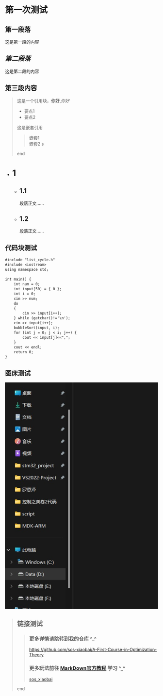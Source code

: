 # 第一次测试

## **第一段落**  
这是第一段的内容  
## ***第二段落***
这是第二段的内容  
## **第三段内容** 

>这是一个引用块，**你好**,*你好*
> - 要点1
> - 要点2  
> 
> 这是嵌套引用  
>>嵌套1  
>>嵌套2  s
>
>end

- # 1
  - ## 1.1
    段落正文......
  - ## 1.2
    段落正文......

## 代码块测试
    #include "list_cycle.h"
    #include <iostream>
    using namespace std;

    int main() {
        int num = 0;
        int input[50] = { 0 };
        int i = 0;
        cin >> num;
        do
        {
            cin >> input[i++];
        } while (getchar()!='\n');
        cin >> input[i++];
        bubbleSort(input, i);
        for (int j = 0; j < i; j++) {
            cout << input[j]<<",";
        }
        cout << endl;
        return 0;
    }

## 图床测试 
![](https://github.com/sos-xiaobai/A-First-Course-in-Optimization-Theory/blob/main/images/%E5%B1%8F%E5%B9%95%E6%88%AA%E5%9B%BE%202023-12-13%20081920.jpg?raw=true "测试悬浮显示功能")

>## 链接测试
>>### 更多详情请跳转到我的仓库 ^_^
>><https://github.com/sos-xiaobai/A-First-Course-in-Optimization-Theory>  
>>### 更多玩法前往 **[MarkDown官方教程](https://markdown.com.cn/basic-syntax/)** 学习 ^_^
>>[sos_xiaobai][1]
>
>end




[1]:https://github.com/sos-xiaobai/A-First-Course-in-Optimization-Theory
